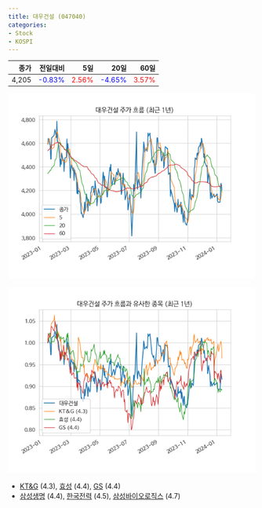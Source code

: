 ```yaml
---
title: 대우건설 (047040)
categories:
- Stock
- KOSPI
---
```


|종가|전일대비|5일|20일|60일|
|---:|-------:|--:|---:|---:|
|4,205|<span style="color: blue">-0.83%</span>|<span style="color: red">2.56%</span>|<span style="color: blue">-4.65%</span>|<span style="color: red">3.57%</span>|


<!-- more -->

![047040](/assets/images/stock/047040.png)

![047040](/assets/images/stock/047040_sim.png)

- [KT&G](/033780/) (4.3), [효성](/004800/) (4.4), [GS](/078930/) (4.4)
- [삼성생명](/032830/) (4.4), [한국전력](/015760/) (4.5), [삼성바이오로직스](/207940/) (4.7)